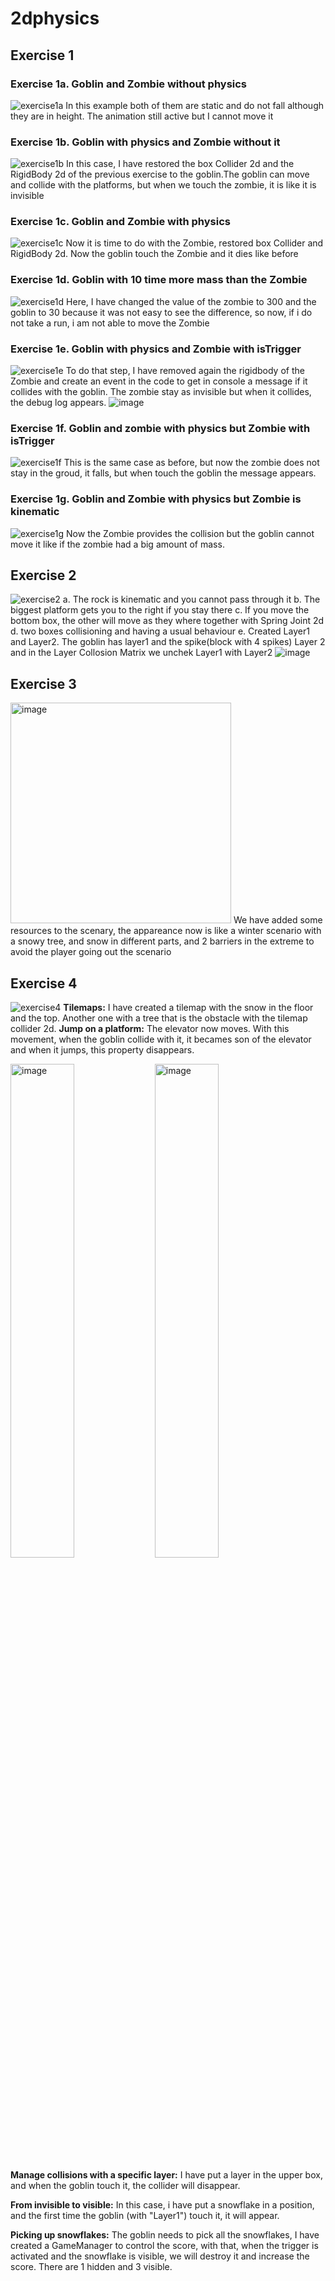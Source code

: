 # 2dphysics
## Exercise 1
### Exercise 1a. Goblin and Zombie without physics
![exercise1a](https://github.com/antoniocxv/2dphysics/blob/main/gifs/ejercicio1a.gif)
In this example both of them are static and do not fall although they are in height. The animation still active but I cannot move it

### Exercise 1b. Goblin with physics and Zombie without it
![exercise1b](https://github.com/antoniocxv/2dphysics/blob/main/gifs/ejercicio1b.gif)
In this case, I have restored the box Collider 2d and the RigidBody 2d of the previous exercise to the goblin.The goblin can move and collide with the platforms, but when we touch the zombie, it is like it is invisible

### Exercise 1c. Goblin and Zombie with physics
![exercise1c](https://github.com/antoniocxv/2dphysics/blob/main/gifs/ejercicio1c.gif)
Now it is time to do with the Zombie, restored box Collider and RigidBody 2d. Now the goblin touch the Zombie and it dies like before

### Exercise 1d. Goblin with 10 time more mass than the Zombie
![exercise1d](https://github.com/antoniocxv/2dphysics/blob/main/gifs/ejercicio1d.gif)
Here, I have changed the value of the zombie to 300 and the goblin to 30 because it was not easy to see the difference, so now, if i do not take a run, i am not able to move the Zombie

### Exercise 1e. Goblin with physics and Zombie with isTrigger
![exercise1e](https://github.com/antoniocxv/2dphysics/blob/main/gifs/ejercicio1e.gif)
To do that step, I have removed again the rigidbody of the Zombie and create an event in the code to get in console a message if it collides with the goblin. The zombie stay as invisible but when it collides, the debug log appears.
<img width="auto" alt="image" src="https://github.com/antoniocxv/2dphysics/assets/6523949/9b2ada10-69f9-49a6-9595-3b51a7f8000a">

### Exercise 1f. Goblin and zombie with physics but Zombie with isTrigger
![exercise1f](https://github.com/antoniocxv/2dphysics/blob/main/gifs/ejercicio1f.gif)
This is the same case as before, but now the zombie does not stay in the groud, it falls, but when touch the goblin the message appears.

### Exercise 1g. Goblin and Zombie with physics but Zombie is kinematic
![exercise1g](https://github.com/antoniocxv/2dphysics/blob/main/gifs/ejercicio1g.gif)
Now the Zombie provides the collision but the goblin cannot move it like if the zombie had a big amount of mass.


## Exercise 2
![exercise2](https://github.com/antoniocxv/2dphysics/blob/main/gifs/ejercicio2.gif)
a. The rock is kinematic and you cannot pass through it
b. The biggest platform gets you to the right if you stay there
c. If you move the bottom box, the other will move as they where together with Spring Joint 2d
d. two boxes collisioning and having a usual behaviour
e. Created Layer1 and Layer2. The goblin has layer1 and the spike(block with 4 spikes) Layer 2 and in the Layer Collosion Matrix we unchek Layer1 with Layer2
<img width="auto" alt="image" src="https://github.com/antoniocxv/2dphysics/assets/6523949/74c7d0fd-bf07-451b-8982-6dd4a2fcd28b">

## Exercise 3
<img width="353" alt="image" src="https://github.com/antoniocxv/2dphysics/assets/6523949/37888a4d-ba8f-47ca-b157-e9c43abc14a4">
We have added some resources to the scenary, the appareance now is like a winter scenario with a snowy tree, and snow in different parts, and 2 barriers in the extreme to avoid the player going out the scenario

## Exercise 4
![exercise4](https://github.com/antoniocxv/2dphysics/blob/main/gifs/ejercicio4.gif)
**Tilemaps:** I have created a tilemap with the snow in the floor and the top. Another one with a tree that is the obstacle with the tilemap collider 2d.
**Jump on a platform:** The elevator now moves. With this movement, when the goblin collide with it, it becames son of the elevator and when it jumps, this property disappears.

<img width="45%" alt="image" src="https://github.com/antoniocxv/2dphysics/assets/6523949/8f0bf611-6255-4f26-8795-3e7d7bc2807d">
<img width="45%" alt="image" src="https://github.com/antoniocxv/2dphysics/assets/6523949/200a30c8-16ad-45f9-b749-f9592977fac9">

**Manage collisions with a specific layer:** I have put a layer in the upper box, and when the goblin touch it, the collider will disappear.

**From invisible to visible:** In this case, i have put a snowflake in a position, and the first time the goblin (with "Layer1") touch it, it will appear.

**Picking up snowflakes:** The goblin needs to pick all the snowflakes, I have created a GameManager to control the score, with that, when the trigger is activated and the snowflake is visible, we will destroy it and increase the score. There are 1 hidden and 3 visible.







